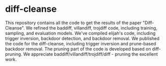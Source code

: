 # diff-cleanse
This repository contains all the code to get the results of the paper "Diff-Cleanse". We refined the baddiff, villandiff, trojdiff code, including training, sampling, and evaluation models. We've compiled elijah's code, including trigger inversion, backdoor detection, and backdoor removal.
We published the code for the diff-cleanse, including trigger inversion and prune-based backdoor removal. The pruning part of the code is developed based on diff-pruning. We appreciate baddiff/villandiff/trojdiff/diff - pruning the excellent work.
